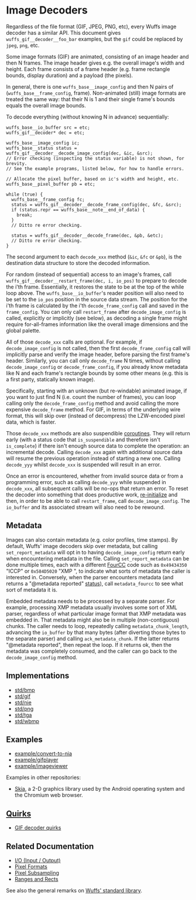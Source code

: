 # Image Decoders

Regardless of the file format (GIF, JPEG, PNG, etc), every Wuffs image decoder
has a similar API. This document gives `wuffs_gif__decoder__foo_bar` examples,
but the `gif` could be replaced by `jpeg`, `png`, etc.

Some image formats (GIF) are animated, consisting of an image header and then N
frames. The image header gives e.g. the overall image's width and height. Each
frame consists of a frame header (e.g. frame rectangle bounds, display
duration) and a payload (the pixels).

In general, there is one `wuffs_base__image_config` and then N pairs of
(`wuffs_base__frame_config`, frame). Non-animated (still) image formats are
treated the same way: that their N is 1 and their single frame's bounds equals
the overall image bounds.

To decode everything (without knowing N in advance) sequentially:

```
wuffs_base__io_buffer src = etc;
wuffs_gif__decoder* dec = etc;

wuffs_base__image_config ic;
wuffs_base__status status = wuffs_gif__decoder__decode_image_config(dec, &ic, &src);
// Error checking (inspecting the status variable) is not shown, for brevity.
// See the example programs, listed below, for how to handle errors.

// Allocate the pixel buffer, based on ic's width and height, etc.
wuffs_base__pixel_buffer pb = etc;

while (true) {
  wuffs_base__frame_config fc;
  status = wuffs_gif__decoder__decode_frame_config(dec, &fc, &src);
  if (status.repr == wuffs_base__note__end_of_data) {
    break;
  }
  // Ditto re error checking.

  status = wuffs_gif__decoder__decode_frame(dec, &pb, &etc);
  // Ditto re error checking.
}
```

The second argument to each `decode_xxx` method (`&ic`, `&fc` or `&pb`), is the
destination data structure to store the decoded information.

For random (instead of sequential) access to an image's frames, call
`wuffs_gif__decoder__restart_frame(dec, i, io_pos)` to prepare to decode the
i'th frame. Essentially, it restores the state to be at the top of the while
loop above. The `wuffs_base__io_buffer`'s reader position will also need to be
set to the `io_pos` position in the source data stream. The position for the
i'th frame is calculated by the i'th `decode_frame_config` call and saved in
the `frame_config`. You can only call `restart_frame` after
`decode_image_config` is called, explicitly or implicitly (see below), as
decoding a single frame might require for-all-frames information like the
overall image dimensions and the global palette.

All of those `decode_xxx` calls are optional. For example, if
`decode_image_config` is not called, then the first `decode_frame_config` call
will implicitly parse and verify the image header, before parsing the first
frame's header. Similarly, you can call only `decode_frame` N times, without
calling `decode_image_config` or `decode_frame_config`, if you already know
metadata like N and each frame's rectangle bounds by some other means (e.g.
this is a first party, statically known image).

Specifically, starting with an unknown (but re-windable) animated image, if you
want to just find N (i.e. count the number of frames), you can loop calling
only the `decode_frame_config` method and avoid calling the more expensive
`decode_frame` method. For GIF, in terms of the underlying wire format, this
will skip over (instead of decompress) the LZW-encoded pixel data, which is
faster.

Those `decode_xxx` methods are also suspendible
[coroutines](/doc/note/coroutines.md). They will return early (with a status
code that `is_suspendible` and therefore isn't `is_complete`) if there isn't
enough source data to complete the operation: an incremental decode. Calling
`decode_xxx` again with additional source data will resume the previous
operation instead of starting a new one. Calling `decode_yyy` whilst
`decode_xxx` is suspended will result in an error.

Once an error is encountered, whether from invalid source data or from a
programming error, such as calling `decode_yyy` while suspended in
`decode_xxx`, all subsequent calls will be no-ops that return an error. To
reset the decoder into something that does productive work,
[re-initialize](/doc/note/initialization.md) and then, in order to be able to
call `restart_frame`, call `decode_image_config`. The `io_buffer` and its
associated stream will also need to be rewound.


## Metadata

Images can also contain metadata (e.g. color profiles, time stamps). By
default, Wuffs' image decoders skip over metadata, but calling
`set_report_metadata` will opt in to having `decode_image_config` return early
when encountering metadata in the file. Calling `set_report_metadata` can be
done multiple times, each with a different
[FourCC](/doc/note/base38-and-fourcc.md) code such as `0x49434350` "ICCP" or
`0x584D5020` "XMP ", to indicate what sorts of metadata the caller is
interested in. Conversely, when the parser encounters metadata (and returns a
"@metadata reported" [status](/doc/note/statuses.md)), call `metadata_fourcc`
to see what sort of metadata it is.

Embedded metadata needs to be processed by a separate parser. For example,
processing XMP metadata usually involves some sort of XML parser, regardless of
what particular image format that XMP metadata was embedded in. That metadata
might also be in multiple (non-contiguous) chunks. The caller needs to loop,
repeatedly calling `metadata_chunk_length`, advancing the `io_buffer` by that
many bytes (after diverting those bytes to the separate parser) and calling
`ack_metadata_chunk`. If the latter returns "@metadata reported", then repeat
the loop. If it returns ok, then the metadata was completely consumed, and the
caller can go back to the `decode_image_config` method.


## Implementations

- [std/bmp](/std/bmp)
- [std/gif](/std/gif)
- [std/nie](/std/nie)
- [std/png](/std/png)
- [std/tga](/std/tga)
- [std/wbmp](/std/wbmp)


## Examples

- [example/convert-to-nia](/example/convert-to-nia)
- [example/gifplayer](/example/gifplayer)
- [example/imageviewer](/example/imageviewer)

Examples in other repositories:

- [Skia](https://skia.googlesource.com/skia/+/refs/heads/master/src/codec/SkWuffsCodec.cpp),
  a 2-D graphics library used by the Android operating system and the Chromium
  web browser.


## [Quirks](/doc/note/quirks.md)

- [GIF decoder quirks](/std/gif/decode_quirks.wuffs)


## Related Documentation

- [I/O (Input / Output)](/doc/note/io-input-output.md)
- [Pixel Formats](/doc/note/pixel-formats.md)
- [Pixel Subsampling](/doc/note/pixel-subsampling.md)
- [Ranges and Rects](/doc/note/ranges-and-rects.md)

See also the general remarks on [Wuffs' standard library](/doc/std/README.md).
